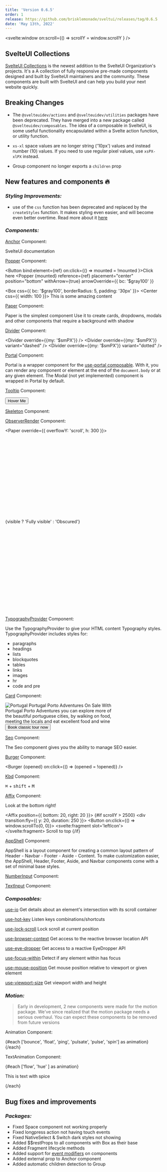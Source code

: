 ```yaml
---
title: 'Version 0.6.5'
order: 1
release: https://github.com/brisklemonade/sveltui/releases/tag/0.6.5
date: 'May 13th, 2022'
---
```


<script>
  import {
    Divider,
    Anchor,
    Button,
    Popper,
    Box,
    Center,
    Text,
    Paper,
    Tooltip,
    Skeleton,
    ObserverRender,
    Card,
    Burger,
    Kbd,
    Affix,
    NumberInput,
    TextInput,
    Group,
    Image,
    Badge,
    Space,
    ThemeIcon
  } from "@svelteuidev/core";
  import { Animation, TextAnimation } from "@svelteuidev/motion";
  import { fly } from 'svelte/transition';
	import { ArrowUp, StarFilled } from 'radix-icons-svelte';

  let ref
  let opened = false
  let mounted = false
  let scrollY = 0;
</script>

<svelte:window on:scroll={() => scrollY = window.scrollY } />

## SvelteUI Collections

[SvelteUI Collections](https://svelteuidev.github.io/svelteui-collections/) is the newest addition to the SvelteUI Organization's projects. It's a A collection of fully responsive pre-made components designed and built by SvelteUI maintainers and the community. These components are built with SvelteUI and can help you build your next website quickly.

<Space h={50} />

## Breaking Changes

- The `@svelteuidev/actions` and `@svelteuidev/utilities` packages have been deprecated. They have merged into a new package called `@svelteuidev/composables`. The idea of a composable in SvelteUI, is some useful functionality encapsulated within a Svelte action function, or utility function.

- `xs-xl` space values are no longer string ('10px') values and instead number (10) values. If you need to use regular pixel values, use `xsPX-xlPX` instead.

- Group component no longer exports a `children` prop

<Space h={50} />

## New features and components 🔥

### _Styling Improvements:_

- use of the `css` function has been deprecated and replaced by the `createStyles` function. It makes styling even easier, and will become even better overtime. Read more about it [here](theming/create-styles)

### _Components:_

[Anchor](core/anchor) Component:

<Anchor href='/'>SvelteUI documentation</Anchor>

<Space h='xl' />

[Popper](core/popper) Component:

<Button bind:element={ref} on:click={() => mounted = !mounted }>Click here</Button>
<Popper
  {mounted}
  reference={ref}
  placement="center"
  position="bottom"
  withArrow={true}
  arrowOverride={{ bc: '$gray100' }}
>
  <Box css={{ bc: '$gray100', borderRadius: 5, padding: '30px' }}>
    <Center css={{ width: 100 }}>
      <Text>This is some amazing content</Text>
    </Center>
  </Box>
</Popper>

<Space h='xl' />

[Paper](core/paper) Component:

<Paper shadow="xs" p="md">
  <Text>Paper is the simplest component</Text>
  <Text>
    Use it to create cards, dropdowns, modals and other components that require a background with shadow
  </Text>
</Paper>

<Space h='xl' />

[Divider](core/divider) Component:

<Divider override={{my: '$smPX'}} />
<Divider override={{my: '$smPX'}} variant="dashed" />
<Divider override={{my: '$smPX'}} variant="dotted" />

<Space h='xl' />

[Portal](core/portal) Component:

Portal is a wrapper component for the [use-portal composable](composables/use-portal). With it, you can render any component or element at the end of the `document.body` or at any given element. The Modal (not yet implemented) component is wrapped in Portal by default.

<Space h='xl' />

[Tooltip](core/tooltip) Component:

<Tooltip label='I am a Tooltip' closeDelay={300}>
  <Button>Hover Me</Button>
</Tooltip>

<Space h='xl' />

[Skeleton](core/skeleton) Component:

<Paper>
  <Skeleton height={50} circle override={{ mb: '24px' }} />
  <Skeleton height={8} radius="xl"   />
  <Skeleton height={8} radius="xl" override={{ mt: '8px' }} />
  <Skeleton height={8} width={70} radius="xl" override={{ mt: '8px' }} />
</Paper>

<Space h='xl' />

[ObserverRender](core/observer-render) Component:

<Paper override={{ overflowY: 'scroll', h: 300 }}>
  <div style="padding-top: 260px; padding-bottom: 280px;" >
    <ObserverRender let:visible options={{ threshold: 1 }}>
      <Paper
        override={{bc: visible ? '$green900' : '$red900', minW: '50%'}}
        p="xl"
      >
        <Text override={{ color: 'white' }} weight='extrabold'>
          {visible ? 'Fully visible' : 'Obscured'}
        </Text>
      </Paper>
    </ObserverRender>
  </div>
</Paper>

<Space h='xl' />

[TypographyProvider](core/typography-provider) Component:

Use the TypographyProvider to give your HTML content Typography styles. TypographyProvider includes styles for:

- paragraphs
- headings
- lists
- blockquotes
- tables
- links
- images
- hr
- code and pre

<Space h='xl' />

[Card](core/card) Component:

<div style='width: 340px;'>
  <Card shadow='sm' p='lg'>
    <Card.Section padding='lg'>
      <Image
        src='https://images.unsplash.com/photo-1555881400-74d7acaacd8b?ixlib=rb-1.2.1&ixid=MnwxMjA3fDB8MHxwaG90by1wYWdlfHx8fGVufDB8fHx8&auto=format&fit=crop&w=3540&q=80'
        height={160}
        alt='Portugal'
      />
    </Card.Section>
    <Group position='apart' override={{ mb: '5px', mt: '$smPX' }}>
      <Text weight={500}>Portugal Porto Adventures</Text>
      <Badge color='pink' variant='light'>
        On Sale
      </Badge>
    </Group>
    <Text size='sm' override={{ color: '$dark700', lineHeight: 1.5 }}>
      With Portugal Porto Adventures you can explore more of the beautiful portuguese cities,
      by walking on food, meeting the locals and eat excellent food and wine
    </Text>
    <Button variant='light' color='blue' fullSize override={{ mt: '14px' }}>
      Book classic tour now
    </Button>
  </Card>
</div>

<Space h='xl' />

[Seo](core/seo) Component:

The Seo component gives you the ability to manage SEO easier.

<Space h='xl' />

[Burger](core/burger) Component:

<Burger
  {opened}
  on:click={() => (opened = !opened)}
/>

<Space h='xl' />

[Kbd](core/kbd) Component:

<Kbd>⌘</Kbd> + <Kbd>shift</Kbd> + <Kbd>M</Kbd>

<Space h='xl' />

[Affix](core/affix) Component:

Look at the bottom right!

<Affix position={{ bottom: 20, right: 20 }}>
  {#if scrollY > 2500}
    <div transition:fly={{ y: 20, duration: 250 }}>
      <Button on:click={() => window.scrollTo(0, 0)}>
        <svelte:fragment slot='leftIcon'>
          <ArrowUp />
        </svelte:fragment>
        Scroll to top
      </Button>
    </div>
  {/if}
</Affix>

<Space h='xl' />

[AppShell](core/app-shell) Component:

AppShell is a layout component for creating a common layout pattern of Header - Navbar - Footer - Aside - Content. To make customization easier, the AppShell, Header, Footer, Aside, and Navbar components come with a set of minimal base styles.

<Space h='xl' />

[NumberInput](core/number-input) Component:

<NumberInput
  placeholder="Your age"
  label="Your age"
/>

<Space h='xl' />

[TextInput](core/text-input) Component:

<TextInput
  placeholder="Your name"
  label="Full name"
/>

### _Composables:_

[use-io](composables/use-io) Get details about an element's intersection with its scroll container

[use-hot-key](composables/use-hot-key) Listen keys combinations/shortcuts

[use-lock-scroll](composables/use-lock-scroll) Lock scroll at current position

[use-browser-context](composables/use-browser-context) Get access to the reactive browser location API

[use-eye-dropper](composables/use-eye-dropper) Get access to a reactive EyeDropper API

[use-focus-within](composables/use-focus-within) Detect if any element within has focus

[use-mouse-position](composables/use-mouse-position) Get mouse position relative to viewport or given element

[use-viewport-size](composables/use-viewport-size) Get viewport width and height

### _Motion:_

> Early in development, 2 new components were made for the motion package. We've since realized that the motion package needs a serious overhaul. You can expect these components to be removed from future versions

Animation Component:

<Group>
  {#each ['bounce', 'float', 'ping', 'pulsate', 'pulse', 'spin'] as animation}
    <Animation animation={animation}>
      <ThemeIcon>
        <StarFilled />
      </ThemeIcon>
    </Animation>
  {/each}
</Group>

TextAnimation Component:

<Group>
  {#each ['flow', 'hue' ] as animation}
    <TextAnimation animation={animation}>
      <p>This is text with spice</p>
    </TextAnimation>
  {/each}
</Group>

## Bug fixes and improvements

### _Packages:_

- Fixed Space component not working properly
- Fixed longpress action not having touch events
- Fixed NativeSelect & Switch dark styles not showing
  <Divider variant='dotted' />
- Added $$restProps to all components with Box as their base
- Added Fragment lifecycle methods
- Added support for [event modifiers](https://svelte.dev/docs#template-syntax-element-directives-on-eventname) on components
- Added external prop to Anchor component
- Added automatic children detection to Group

